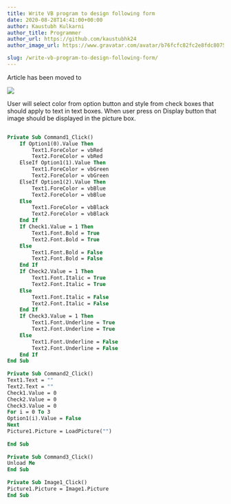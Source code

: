 ```yaml
---
title: Write VB program to design following form
date: 2020-08-28T14:41:00+00:00
author: Kaustubh Kulkarni
author_title: Programmer
author_url: https://github.com/kaustubhk24
author_image_url: https://www.gravatar.com/avatar/b76fcfc82fc2e8fdc8075636f1735f61?s=200

slug: /write-vb-program-to-design-following-form/
---
```

Article has been moved to

[![](https://1.bp.blogspot.com/-O5Xd__AGE84/X0kXemr1PWI/AAAAAAAAfgw/fe9-18WRlnsga64NDQPt8TuP8NsMhL5ZQCLcBGAsYHQ/s400/1.png)](https://1.bp.blogspot.com/-O5Xd__AGE84/X0kXemr1PWI/AAAAAAAAfgw/fe9-18WRlnsga64NDQPt8TuP8NsMhL5ZQCLcBGAsYHQ/s314/1.png)


User will select color from option button and style from check boxes that should apply to text in text boxes. When user press on Display button that image should be displayed in the picture box. 


```vb title="file.vb" 
  
Private Sub Command1_Click()  
    If Option1(0).Value Then  
        Text1.ForeColor = vbRed  
        Text2.ForeColor = vbRed  
    ElseIf Option1(1).Value Then  
        Text1.ForeColor = vbGreen  
        Text2.ForeColor = vbGreen  
    ElseIf Option1(2).Value Then  
        Text1.ForeColor = vbBlue  
        Text2.ForeColor = vbBlue  
    Else  
        Text1.ForeColor = vbBlack  
        Text2.ForeColor = vbBlack  
    End If  
    If Check1.Value = 1 Then  
        Text1.Font.Bold = True  
        Text2.Font.Bold = True  
    Else  
        Text1.Font.Bold = False  
        Text2.Font.Bold = False  
    End If  
    If Check2.Value = 1 Then  
        Text1.Font.Italic = True  
        Text2.Font.Italic = True  
    Else  
        Text1.Font.Italic = False  
        Text2.Font.Italic = False  
    End If  
    If Check3.Value = 1 Then  
        Text1.Font.Underline = True  
        Text2.Font.Underline = True  
    Else  
        Text1.Font.Underline = False  
        Text2.Font.Underline = False  
    End If  
End Sub  
  
Private Sub Command2_Click()  
Text1.Text = ""  
Text2.Text = ""  
Check1.Value = 0  
Check2.Value = 0  
Check3.Value = 0  
For i = 0 To 3  
Option1(i).Value = False  
Next  
Picture1.Picture = LoadPicture("")  
  
End Sub  
  
Private Sub Command3_Click()  
Unload Me  
End Sub  
  
Private Sub Image1_Click()  
Picture1.Picture = Image1.Picture  
End Sub						       
  
  
  

```
